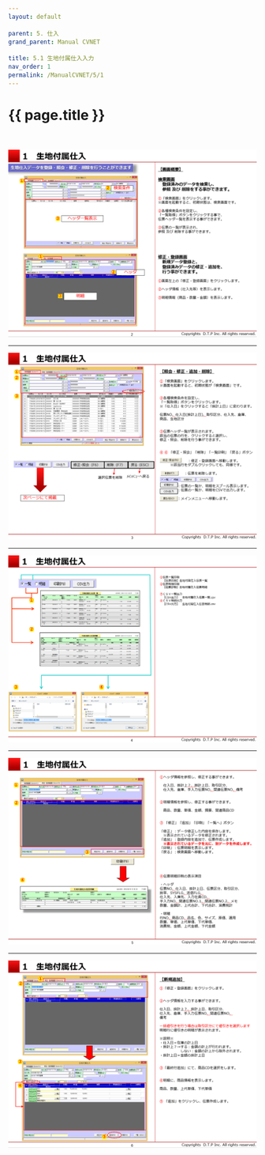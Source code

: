 ```yaml
---
layout: default

parent: 5. 仕入
grand_parent: Manual CVNET

title: 5.1 生地付属仕入入力
nav_order: 1
permalink: /ManualCVNET/5/1
---
```


# {{ page.title }} <br/><br/>

<a href="/img/Shiire/S3.PNG" target="_blank">
<img src="/img/Shiire/S3.PNG" alt="login image"></a>

---

<a href="/img/Shiire/S4.PNG" target="_blank">
<img src="/img/Shiire/S4.PNG" alt="login image"></a>

---

<a href="/img/Shiire/S5.PNG" target="_blank">
<img src="/img/Shiire/S5.PNG" alt="login image"></a>

---

<a href="/img/Shiire/S6.PNG" target="_blank">
<img src="/img/Shiire/S6.PNG" alt="login image"></a>

---

<a href="/img/Shiire/S7.PNG" target="_blank">
<img src="/img/Shiire/S7.PNG" alt="login image"></a>